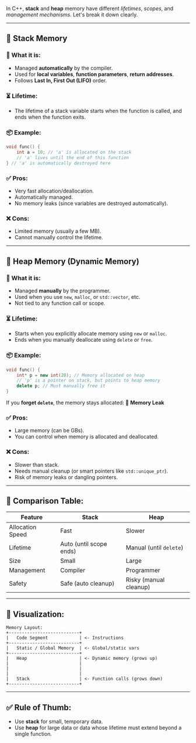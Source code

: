 In C++, **stack** and **heap** memory have different *lifetimes*, *scopes*, and *management mechanisms*. Let's break it down clearly.

---

## 🔷 Stack Memory

### 🧠 What it is:

* Managed **automatically** by the compiler.
* Used for **local variables**, **function parameters**, **return addresses**.
* Follows **Last In, First Out (LIFO)** order.

### ⏳ Lifetime:

* The lifetime of a stack variable starts when the function is called, and ends when the function exits.

### 📦 Example:

```cpp
void func() {
    int a = 10; // 'a' is allocated on the stack
    // 'a' lives until the end of this function
} // 'a' is automatically destroyed here
```

### ✅ Pros:

* Very fast allocation/deallocation.
* Automatically managed.
* No memory leaks (since variables are destroyed automatically).

### ❌ Cons:

* Limited memory (usually a few MB).
* Cannot manually control the lifetime.

---

## 🔷 Heap Memory (Dynamic Memory)

### 🧠 What it is:

* Managed **manually** by the programmer.
* Used when you use `new`, `malloc`, or `std::vector`, etc.
* Not tied to any function call or scope.

### ⏳ Lifetime:

* Starts when you explicitly allocate memory using `new` or `malloc`.
* Ends when you manually deallocate using `delete` or `free`.

### 📦 Example:

```cpp
void func() {
    int* p = new int(20); // Memory allocated on heap
    // 'p' is a pointer on stack, but points to heap memory
    delete p; // Must manually free it
}
```

If you **forget `delete`**, the memory stays allocated: 🧠 **Memory Leak**

### ✅ Pros:

* Large memory (can be GBs).
* You can control when memory is allocated and deallocated.

### ❌ Cons:

* Slower than stack.
* Needs manual cleanup (or smart pointers like `std::unique_ptr`).
* Risk of memory leaks or dangling pointers.

---

## 🔁 Comparison Table:

| Feature          | Stack                   | Heap                    |
| ---------------- | ----------------------- | ----------------------- |
| Allocation Speed | Fast                    | Slower                  |
| Lifetime         | Auto (until scope ends) | Manual (until `delete`) |
| Size             | Small                   | Large                   |
| Management       | Compiler                | Programmer              |
| Safety           | Safe (auto cleanup)     | Risky (manual cleanup)  |

---

## 👀 Visualization:

```
Memory Layout:
+---------------------------+
|   Code Segment            | <- Instructions
+---------------------------+
|   Static / Global Memory  | <- Global/static vars
+---------------------------+
|   Heap                    | <- Dynamic memory (grows up)
|                           |
|                           |
|                           |
|   Stack                   | <- Function calls (grows down)
+---------------------------+
```

---

## ✅ Rule of Thumb:

* Use **stack** for small, temporary data.
* Use **heap** for large data or data whose lifetime must extend beyond a single function.